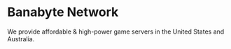 # Banabyte Network
We provide affordable & high-power game servers in the United States and Australia.
